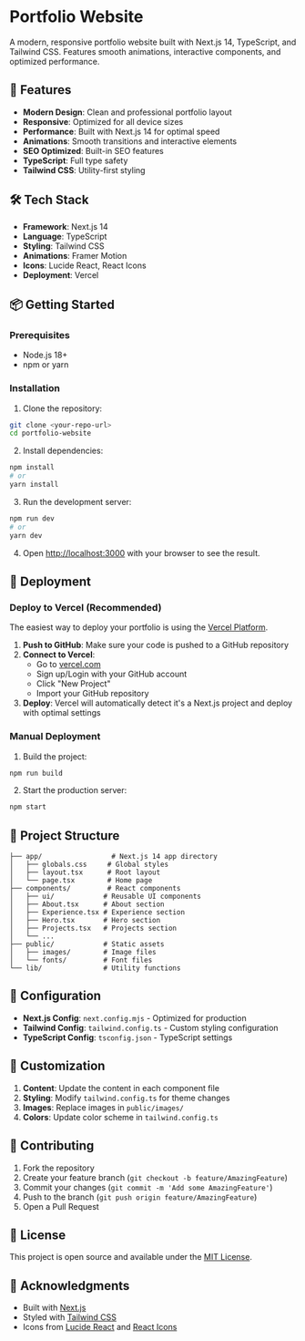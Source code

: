 # Portfolio Website

A modern, responsive portfolio website built with Next.js 14, TypeScript, and Tailwind CSS. Features smooth animations, interactive components, and optimized performance.

## 🚀 Features

- **Modern Design**: Clean and professional portfolio layout
- **Responsive**: Optimized for all device sizes
- **Performance**: Built with Next.js 14 for optimal speed
- **Animations**: Smooth transitions and interactive elements
- **SEO Optimized**: Built-in SEO features
- **TypeScript**: Full type safety
- **Tailwind CSS**: Utility-first styling

## 🛠️ Tech Stack

- **Framework**: Next.js 14
- **Language**: TypeScript
- **Styling**: Tailwind CSS
- **Animations**: Framer Motion
- **Icons**: Lucide React, React Icons
- **Deployment**: Vercel

## 📦 Getting Started

### Prerequisites

- Node.js 18+ 
- npm or yarn

### Installation

1. Clone the repository:
```bash
git clone <your-repo-url>
cd portfolio-website
```

2. Install dependencies:
```bash
npm install
# or
yarn install
```

3. Run the development server:
```bash
npm run dev
# or
yarn dev
```

4. Open [http://localhost:3000](http://localhost:3000) with your browser to see the result.

## 🚀 Deployment

### Deploy to Vercel (Recommended)

The easiest way to deploy your portfolio is using the [Vercel Platform](https://vercel.com/new?utm_medium=default-template&filter=next.js&utm_source=create-next-app&utm_campaign=create-next-app-readme).

1. **Push to GitHub**: Make sure your code is pushed to a GitHub repository
2. **Connect to Vercel**: 
   - Go to [vercel.com](https://vercel.com)
   - Sign up/Login with your GitHub account
   - Click "New Project"
   - Import your GitHub repository
3. **Deploy**: Vercel will automatically detect it's a Next.js project and deploy with optimal settings

### Manual Deployment

1. Build the project:
```bash
npm run build
```

2. Start the production server:
```bash
npm start
```

## 📁 Project Structure

```
├── app/                 # Next.js 14 app directory
│   ├── globals.css     # Global styles
│   ├── layout.tsx      # Root layout
│   └── page.tsx        # Home page
├── components/         # React components
│   ├── ui/            # Reusable UI components
│   ├── About.tsx      # About section
│   ├── Experience.tsx # Experience section
│   ├── Hero.tsx       # Hero section
│   ├── Projects.tsx   # Projects section
│   └── ...
├── public/            # Static assets
│   ├── images/        # Image files
│   └── fonts/         # Font files
└── lib/               # Utility functions
```

## 🔧 Configuration

- **Next.js Config**: `next.config.mjs` - Optimized for production
- **Tailwind Config**: `tailwind.config.ts` - Custom styling configuration
- **TypeScript Config**: `tsconfig.json` - TypeScript settings

## 📝 Customization

1. **Content**: Update the content in each component file
2. **Styling**: Modify `tailwind.config.ts` for theme changes
3. **Images**: Replace images in `public/images/`
4. **Colors**: Update color scheme in `tailwind.config.ts`

## 🤝 Contributing

1. Fork the repository
2. Create your feature branch (`git checkout -b feature/AmazingFeature`)
3. Commit your changes (`git commit -m 'Add some AmazingFeature'`)
4. Push to the branch (`git push origin feature/AmazingFeature`)
5. Open a Pull Request

## 📄 License

This project is open source and available under the [MIT License](LICENSE).

## 🙏 Acknowledgments

- Built with [Next.js](https://nextjs.org/)
- Styled with [Tailwind CSS](https://tailwindcss.com/)
- Icons from [Lucide React](https://lucide.dev/) and [React Icons](https://react-icons.github.io/react-icons/)
